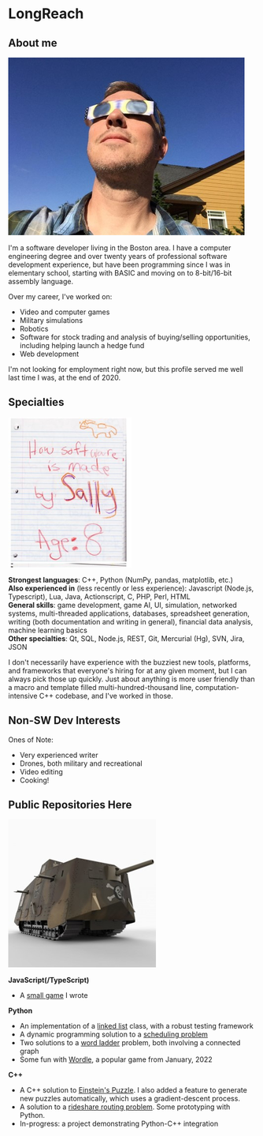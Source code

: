 # LongReach

## About me

![](images/MeEclipseGlasses.jpg)

I'm a software developer living in the Boston area. I have a computer engineering degree and over twenty years of professional software development experience, but have been programming since I was in elementary school, starting with BASIC and moving on to 8-bit/16-bit assembly language.

Over my career, I've worked on:
* Video and computer games
* Military simulations
* Robotics
* Software for stock trading and analysis of buying/selling opportunities, including helping launch a hedge fund
* Web development

I'm not looking for employment right now, but this profile served me well last time I was, at the end of 2020.

## Specialties

![](images/HowSoftwareIsMade.jpg)

**Strongest languages**: C++, Python (NumPy, pandas, matplotlib, etc.)  
**Also experienced in** (less recently or less experience): Javascript (Node.js, Typescript), Lua, Java, Actionscript, C, PHP, Perl, HTML  
**General skills**: game development, game AI, UI, simulation, networked systems, multi-threaded applications, databases, spreadsheet generation, writing (both documentation and writing in general), financial data analysis, machine learning basics  
**Other specialties**: Qt, SQL, Node.js, REST, Git, Mercurial (Hg), SVN, Jira, JSON  

I don't necessarily have experience with the buzziest new tools, platforms, and frameworks that everyone's hiring for at any given moment, but I can always pick those up quickly. Just about anything is more user friendly than a macro and template filled multi-hundred-thousand line, computation-intensive C++ codebase, and I've worked in those.

## Non-SW Dev Interests

Ones of Note:
* Very experienced writer
* Drones, both military and recreational
* Video editing
* Cooking!

## Public Repositories Here

[![](images/a7v.jpg)](./tank_aside/README.md)  

**JavaScript(/TypeScript)**
* A [small game](https://github.com/LongReach/programming-challenge) I wrote

**Python**
* An implementation of a [linked list](https://github.com/LongReach/linked-list) class, with a robust testing framework
* A dynamic programming solution to a [scheduling problem](https://github.com/LongReach/meeting-problem)
* Two solutions to a [word ladder](https://github.com/LongReach/word-ladder) problem, both involving a connected graph
* Some fun with [Wordle](https://github.com/LongReach/wordle), a popular game from January, 2022

**C++**
* A C++ solution to [Einstein's Puzzle](https://github.com/LongReach/einstein-puzzle). I also added a feature to generate new puzzles automatically, which uses a gradient-descent process.
* A solution to a [rideshare routing problem](https://github.com/LongReach/rideshare-problem). Some prototyping with Python.
* In-progress: a project demonstrating Python-C++ integration



